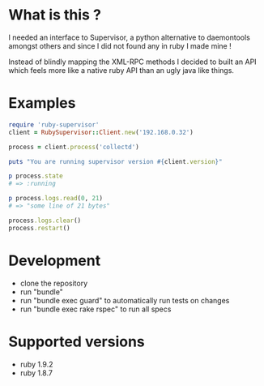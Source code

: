 
# What is this ?

I needed an interface to Supervisor, a python alternative to daemontools amongst others and
since I did not found any in ruby I made mine !

Instead of blindly mapping the XML-RPC methods I decided to built an API which feels more
like a native ruby API than an ugly java like things.

# Examples

```ruby
require 'ruby-supervisor'
client = RubySupervisor::Client.new('192.168.0.32')

process = client.process('collectd')

puts "You are running supervisor version #{client.version}"

p process.state
# => :running

p process.logs.read(0, 21)
# => "some line of 21 bytes"

process.logs.clear()
process.restart()
```



# Development

- clone the repository
- run "bundle"
- run "bundle exec guard" to automatically run tests on changes
- run "bundle exec rake rspec" to run all specs

# Supported versions

- ruby 1.9.2
- ruby 1.8.7
